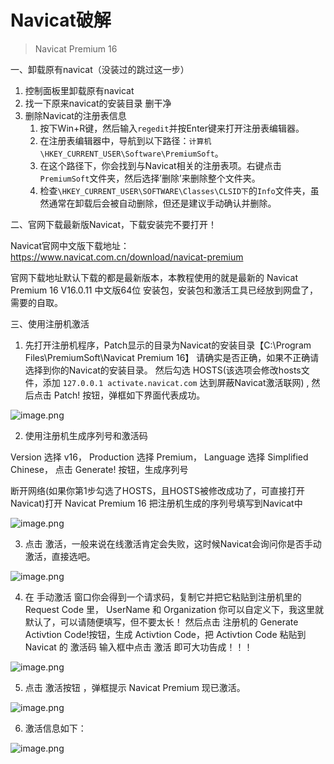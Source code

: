# Navicat破解

> Navicat Premium 16

一、卸载原有navicat（没装过的跳过这一步）

1. 控制面板里卸载原有navicat
2. 找一下原来navicat的安装目录 删干净
3. 删除Navicat的注册表信息
   1. 按下Win+R键，然后输入`regedit`并按Enter键来打开注册表编辑器。
   2. 在注册表编辑器中，导航到以下路径：`计算机\HKEY_CURRENT_USER\Software\PremiumSoft`。
   3. 在这个路径下，你会找到与Navicat相关的注册表项。右键点击`PremiumSoft`文件夹，然后选择’删除’来删除整个文件夹。
   4. 检查`\HKEY_CURRENT_USER\SOFTWARE\Classes\CLSID下`的`Info`文件夹，虽然通常在卸载后会被自动删除，但还是建议手动确认并删除。

二、官网下载最新版Navicat，下载安装完不要打开！

Navicat官网中文版下载地址：https://www.navicat.com.cn/download/navicat-premium

官网下载地址默认下载的都是最新版本，本教程使用的就是最新的 Navicat Premium 16 V16.0.11 中文版64位 安装包，安装包和激活工具已经放到网盘了，需要的自取。

三、使用注册机激活

1. 先打开注册机程序，Patch显示的目录为Navicat的安装目录【C:\Program Files\PremiumSoft\Navicat Premium 16】 请确实是否正确，如果不正确请选择到你的Navicat的安装目录。
然后勾选 HOSTS(该选项会修改hosts文件，添加 `127.0.0.1 activate.navicat.com` 达到屏蔽Navicat激活联网) , 然后点击 Patch! 按钮，弹框如下界面代表成功。

![image.png](img_1.png)

2. 使用注册机生成序列号和激活码

Version 选择 v16， Production 选择 Premium， Language 选择 Simplified Chinese， 点击 Generate! 按钮，生成序列号

断开网络(如果你第1步勾选了HOSTS，且HOSTS被修改成功了，可直接打开Navicat)打开 Navicat Premium 16 把注册机生成的序列号填写到Navicat中

![image.png](img_2.png)

3. 点击 激活，一般来说在线激活肯定会失败，这时候Navicat会询问你是否手动激活，直接选吧。

![image.png](img_3.png)

4. 在 手动激活 窗口你会得到一个请求码，复制它并把它粘贴到注册机里的 Request Code 里，
UserName 和 Organization 你可以自定义下，我这里就默认了，可以请随便填写，但不要太长！
然后点击 注册机的 Generate Activtion Code!按钮，生成 Activtion Code，把 Activtion Code 粘贴到 Navicat 的 激活码 输入框中点击 激活 即可大功告成！！！

![image.png](img_4.png)

5. 点击 激活按钮 ，弹框提示 Navicat Premium 现已激活。

![image.png](img_5.png)

6. 激活信息如下：

![image.png](img_6.png)